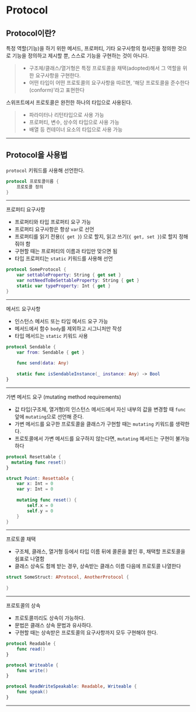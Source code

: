 # Protocol

## Protocol이란?

특정 역할(기능)을 하기 위한 메서드, 프로퍼티, 기타 요구사항의 청사진을 정의한 것으로 기능을 정의하고 제시할 뿐, 스스로 기능을 구현하는 것이 아니다.
> - 구조체/클래스/열거형은 특정 프로토콜을 채택(adopted)해서 그 역할을 위한 요구사항을 구현한다.
> - 어떤 타입이 어떤 프로토콜의 요구사항을 따르면, '해당 프로토콜을 준수한다(conform)'라고 표현한다

스위프트에서 프로토콜은 완전한 하나의 타입으로 사용된다.
> - 파라미터나 리턴타입으로 사용 가능
> - 프로퍼티, 변수, 상수의 타입으로 사용 가능
> - 배열 등 컨테이너 요소의 타입으로 사용 가능

***

## Protocol을 사용법

`protocol` 키워드를 사용해 선언한다.

```swift
protocol 프로토콜이름 {
    프로토콜 정의
}
```

***

프로퍼티 요구사항
- 프로퍼티와 타입 프로퍼티 요구 가능
- 프로퍼티 요구사항은 항상 `var`로 선언
- 프로퍼티를 읽기 전용(`{ get }`) 으로 할지, 읽고 쓰기(`{ get, set }`)로 할지 정해줘야 함
- 구현할 때는 프로퍼티의 이름과 타입만 맞으면 됨
- 타입 프로퍼티는 `static` 키워드를 사용해 선언

```swift
protocol SomeProtocol {
    var settableProperty: String { get set }
    var notNeedToBeSettableProperty: String { get }
    static var typeProperty: Int { get }
}
```

***

메서드 요구사항
- 인스턴스 메서드 또는 타입 메서드 요구 가능
- 메서드에서 함수 `body`를 제외하고 시그니처만 작성
- 타입 메서드는 `static` 키워드 사용
```swift
protocol Sendable {
    var from: Sendable { get }
    
    func send(data: Any)
  
    static func isSendableInstance(_ instance: Any) -> Bool
}
```

***

가변 메서드 요구 (mutating method requirements)
- 값 타입(구조체, 열거형)의 인스턴스 메서드에서 자신 내부의 값을 변경할 때 `func` 앞에 `mutating`으로 선언해 준다.
- 가변 메서드를 요구한 프로토콜을 클래스가 구현할 때는 `mutating` 키워드를 생략한다.
- 프로토콜에서 가변 메서드를 요구하지 않는다면, `mutating` 메서드는 구현이 불가능하다
```swift
protocol Resettable {
  mutating func reset()
}

struct Point: Resettable {
    var x: Int = 0
    var y: Int = 0
  
    mutating func reset() {
        self.x = 0
        self.y = 0
    }
}
```

***

프로토콜 채택
- 구조체, 클래스, 열거형 등에서 타입 이름 뒤에 콜론을 붙인 후, 채택할 프로토콜을 쉼표로 나열함
- 클래스 상속도 함께 받는 경우, 상속받는 클래스 이름 다음에 프로토콜 나열한다
```swift
struct SomeStruct: AProtocol, AnotherProtocol {
  
}
```

***

프로토콜의 상속
- 프로토콜끼리도 상속이 가능하다.
- 문법은 클래스 상속 문법과 유사하다.
- 구현할 때는 상속받은 프로토콜의 요구사항까지 모두 구현해야 한다.
```swift
protocol Readable {
    func read()
}

protocol Writeable {
    func write()
}

protocol ReadWriteSpeakable: Readable, Writeable {
    func speak()
}
```

***


